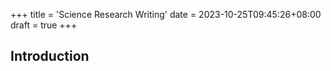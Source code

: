 +++
title = 'Science Research Writing'
date = 2023-10-25T09:45:26+08:00
draft = true
+++

## Introduction
